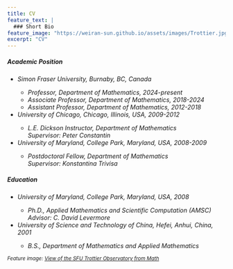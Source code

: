 ```yaml
---
title: CV
feature_text: |
  ### Short Bio
feature_image: "https://weiran-sun.github.io/assets/images/Trottier.jpg"
excerpt: "CV"
---
```


##### Academic Position
- <em>Simon Fraser University, Burnaby, BC, Canada<em>
  - Professor, Department of Mathematics, 2024-present
  - Associate Professor, Department of Mathematics, 2018-2024
  - Assistant Professor, Department of Mathematics, 2012-2018
- <em>University of Chicago, Chicago, Illinois, USA, 2009-2012<em>
  - L.E. Dickson Instructor, Department of Mathematics    
    Supervisor: Peter Constantin
- <em>University of Maryland, College Park, Maryland, USA, 2008-2009<em>
  - Postdoctoral Fellow, Department of Mathematics    
    Supervisor: Konstantina Trivisa
    
##### Education
- <em>University of Maryland, College Park, Maryland, USA,<em> 2008
  - Ph.D., Applied Mathematics and Scientific Computation (AMSC)  
    Advisor: C. David Levermore
- <em>University of Science and Technology of China, Hefei, Anhui, China,<em> 2001  
  - B.S., Department of Mathematics and Applied Mathematics


<small><em>Feature image: [View of the SFU Trottier Observatory from Math](https://weiran-sun.github.io/assets/images/Trottier.jpg)</em></small>
